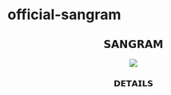 # official-sangram

<h2 align="center">
    𝗦𝗔𝗡𝗚𝗥𝗔𝗠
</h2>

<p align="center">
  <img src="https://telegra.ph/file/643f230f9df2b4bfdfe9a.jpg">
</p>


<h3 align="center">
    𝗗𝗘𝗧𝗔𝗜𝗟𝗦
</h3>

